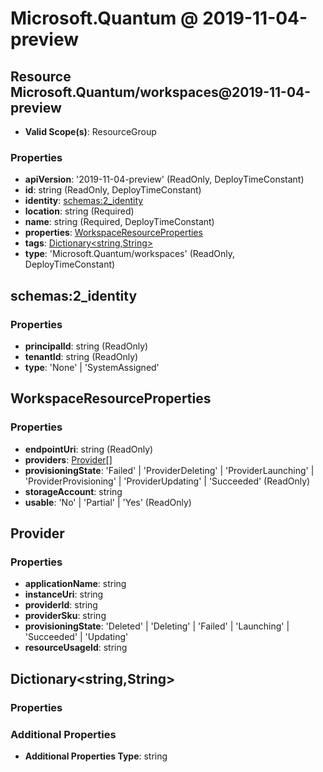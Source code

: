 # Microsoft.Quantum @ 2019-11-04-preview

## Resource Microsoft.Quantum/workspaces@2019-11-04-preview
* **Valid Scope(s)**: ResourceGroup
### Properties
* **apiVersion**: '2019-11-04-preview' (ReadOnly, DeployTimeConstant)
* **id**: string (ReadOnly, DeployTimeConstant)
* **identity**: [schemas:2_identity](#schemas2identity)
* **location**: string (Required)
* **name**: string (Required, DeployTimeConstant)
* **properties**: [WorkspaceResourceProperties](#workspaceresourceproperties)
* **tags**: [Dictionary<string,String>](#dictionarystringstring)
* **type**: 'Microsoft.Quantum/workspaces' (ReadOnly, DeployTimeConstant)

## schemas:2_identity
### Properties
* **principalId**: string (ReadOnly)
* **tenantId**: string (ReadOnly)
* **type**: 'None' | 'SystemAssigned'

## WorkspaceResourceProperties
### Properties
* **endpointUri**: string (ReadOnly)
* **providers**: [Provider](#provider)[]
* **provisioningState**: 'Failed' | 'ProviderDeleting' | 'ProviderLaunching' | 'ProviderProvisioning' | 'ProviderUpdating' | 'Succeeded' (ReadOnly)
* **storageAccount**: string
* **usable**: 'No' | 'Partial' | 'Yes' (ReadOnly)

## Provider
### Properties
* **applicationName**: string
* **instanceUri**: string
* **providerId**: string
* **providerSku**: string
* **provisioningState**: 'Deleted' | 'Deleting' | 'Failed' | 'Launching' | 'Succeeded' | 'Updating'
* **resourceUsageId**: string

## Dictionary<string,String>
### Properties
### Additional Properties
* **Additional Properties Type**: string

